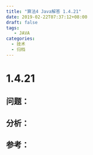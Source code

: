 ```yaml
---
title: "算法4 Java解答 1.4.21"
date: 2019-02-22T07:37:12+08:00
draft: false
tags:
   - JAVA
categories:
  - 技术
  - 归档
---
```



# 1.4.21

## 问题：


## 分析：


## 参考：


